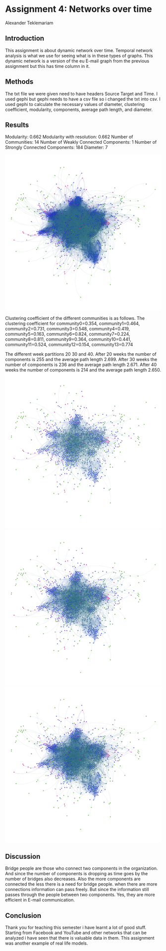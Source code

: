 # Assignment 4: Networks over time
Alexander Teklemariam

## Introduction
This assignment is about dynamic network over time. Temporal network analysis is what we use for seeing what is in these types of graphs. This dynamic network is a version of the eu E-mail graph from the previous assignment but this has time column in it. 

## Methods
The txt file we were given need to have headers Source Target and Time. I used gephi but gephi needs to have a csv file so i changed the txt into csv. I used gephi to calculate the necessary values of diameter, clustering coefficient, modularity, components, average path length, and diameter.

## Results
Modularity: 0.662
Modularity with resolution: 0.662
Number of Communities: 14
Number of Weakly Connected Components: 1
Number of Strongly Connected Components: 184
Diameter: 7

![](all.png)

Clustering coefficient of the different communities is as follows. The clustering coefficient for community0=0.354, community1=0.464, community2=0.731, community3=0.548, community4=0.419, community5=0.163, community6=0.824, community7=0.224, community8=0.811, community9=0.364, community10=0.441, community11=0.524, community12=0.154, community13=0.774

The different week partitions 20 30 and 40. After 20 weeks the number of components is 255 and the average path length 2.699. After 30 weeks the number of components is 236 and the average path length 2.671. After 40 weeks the number of components is 214 and the average path length 2.650.
![](20week.png)
![](30week.png)
![](40week.png)

## Discussion
Bridge people are those who connect two components in the organization.  And since the number of components is dropping as time goes by the number of bridges also decreases. Also the more components are connected the less there is a need for bridge people. when there are more connections information can pass freely. But since the information still passes through the people between two components. Yes, they are more efficient in E-mail communication.
## Conclusion
Thank you for teaching this semester i have learnt a lot of good stuff. Starting from Facebook and YouTube and other networks that can be analyzed i have seen that there is valuable data in them. This assignment was another example of real life models.
